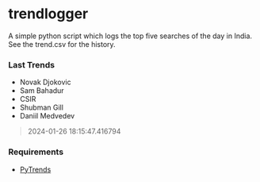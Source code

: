 # trendlogger
A simple python script which logs the top five searches of the day in India.<br>See the trend.csv for the history.<br>

<!-- Last Trends -->
### Last Trends
* Novak Djokovic
* Sam Bahadur
* CSIR
* Shubman Gill
* Daniil Medvedev
> 2024-01-26 18:15:47.416794

<!-- Requirements -->
### Requirements
* [PyTrends](https://github.com/dreyco676/pytrends)
